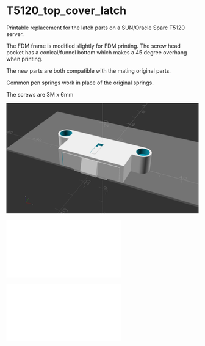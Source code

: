 # T5120_top_cover_latch

Printable replacement for the latch parts on a SUN/Oracle Sparc T5120 server.

The FDM frame is modified slightly for FDM printing. The screw head pocket has a conical/funnel bottom which makes a 45 degree overhang when printing.

The new parts are both compatible with the mating original parts.

Common pen springs work in place of the original springs.

The screws are 3M x 6mm

![](T5120_top_cover_latch.png)

![](T5120_top_cover_latch_FRAME_SLS.stl)

![](T5120_top_cover_latch_BOLT.stl)

